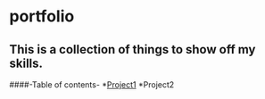 # portfolio
## This is a collection of things to show off my skills.

####-Table of contents-
*[Project1](https://github.com/drnwltn/portfolio/tree/master/project1)
*Project2
